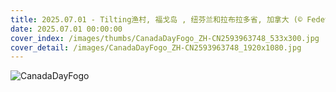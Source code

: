 ```yaml
---
title: 2025.07.01 - Tilting渔村, 福戈岛 , 纽芬兰和拉布拉多省, 加拿大 (© FedevPhoto/Getty Images)
date: 2025.07.01 00:00:00
cover_index: /images/thumbs/CanadaDayFogo_ZH-CN2593963748_533x300.jpg
cover_detail: /images/CanadaDayFogo_ZH-CN2593963748_1920x1080.jpg
---
```


![CanadaDayFogo](/images/CanadaDayFogo_ZH-CN2593963748_1920x1080.jpg)
